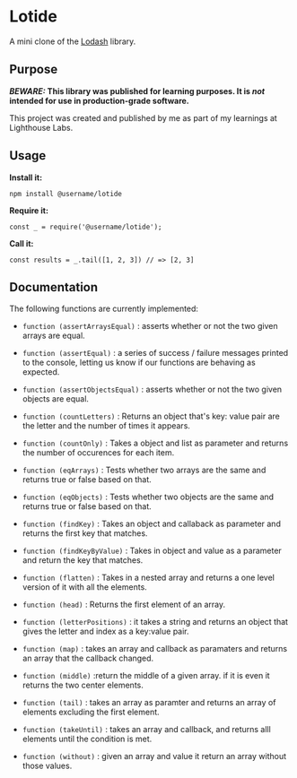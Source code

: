 # Lotide

A mini clone of the [Lodash](https://lodash.com) library.

## Purpose

**_BEWARE:_ This library was published for learning purposes. It is _not_ intended for use in production-grade software.**

This project was created and published by me as part of my learnings at Lighthouse Labs. 

## Usage

**Install it:**

`npm install @username/lotide`

**Require it:**

`const _ = require('@username/lotide');`

**Call it:**

`const results = _.tail([1, 2, 3]) // => [2, 3]`

## Documentation

The following functions are currently implemented:

*  `function (assertArraysEqual)` : asserts whether or not the two given arrays are equal.


*  `function (assertEqual)` : a series of success / failure messages printed to the console, letting us know if our functions are behaving as expected.


*  `function (assertObjectsEqual)` : asserts whether or not the two given objects are equal.


*  `function (countLetters)` : Returns an object that's key: value pair are the letter and the number of times it appears.


*  `function (countOnly)` : Takes a object and list as parameter and returns the number of occurences for each item.


*  `function (eqArrays)` : Tests whether two arrays are the same and returns true or false based on that.


*  `function (eqObjects)` : Tests whether two objects are the same and returns true or false based on that.

*  `function (findKey)` : Takes an object and callaback as parameter and returns the first key that matches.


*  `function (findKeyByValue)` : Takes in object and value as a parameter and return the key that matches.


*  `function (flatten)` : Takes in a nested array and returns a one level version of it with all the elements.


*  `function (head)` : Returns the first element of an array.


*  `function (letterPositions)` : it takes a string and returns an object that gives the letter and index as a key:value pair.


*  `function (map)` : takes an array and callback as paramaters and returns an array that the callback changed.


*  `function (middle)` :return the middle of a given array. if it is even it returns the two center elements.


*  `function (tail)` : takes an array as paramter and returns an array of elements excluding the first element.


*  `function (takeUntil)` : takes an array and callback, and returns alll elements until the condition is met.


*  `function (without)` : given an array and value it return an array without those values.

